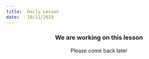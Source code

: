 ```yaml
---
title:  Daily Lesson
date:   10/11/2018
---
```


### <center>We are working on this lesson</center>
<center>Please come back later</center>